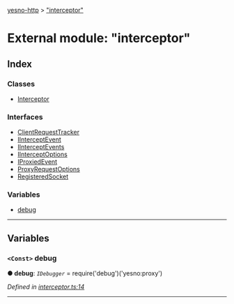 [yesno-http](../README.md) > ["interceptor"](../modules/_interceptor_.md)

# External module: "interceptor"

## Index

### Classes

* [Interceptor](../classes/_interceptor_.interceptor.md)

### Interfaces

* [ClientRequestTracker](../interfaces/_interceptor_.clientrequesttracker.md)
* [IInterceptEvent](../interfaces/_interceptor_.iinterceptevent.md)
* [IInterceptEvents](../interfaces/_interceptor_.iinterceptevents.md)
* [IInterceptOptions](../interfaces/_interceptor_.iinterceptoptions.md)
* [IProxiedEvent](../interfaces/_interceptor_.iproxiedevent.md)
* [ProxyRequestOptions](../interfaces/_interceptor_.proxyrequestoptions.md)
* [RegisteredSocket](../interfaces/_interceptor_.registeredsocket.md)

### Variables

* [debug](_interceptor_.md#debug)

---

## Variables

<a id="debug"></a>

### `<Const>` debug

**● debug**: *`IDebugger`* =  require('debug')('yesno:proxy')

*Defined in [interceptor.ts:14](https://github.com/FormidableLabs/yesno/blob/b6b210e/src/interceptor.ts#L14)*

___

